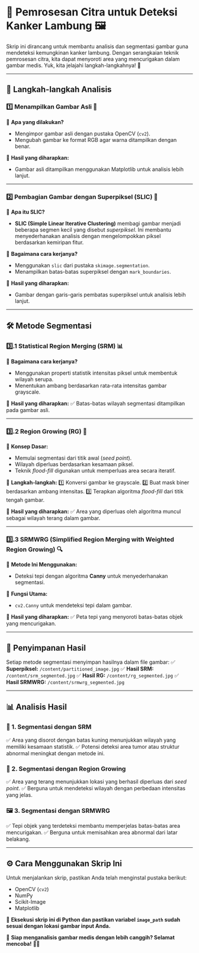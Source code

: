 # 🏥 Pemrosesan Citra untuk Deteksi Kanker Lambung 🖼️

Skrip ini dirancang untuk membantu analisis dan segmentasi gambar guna mendeteksi kemungkinan kanker lambung. Dengan serangkaian teknik pemrosesan citra, kita dapat menyoroti area yang mencurigakan dalam gambar medis. Yuk, kita jelajahi langkah-langkahnya! 🚀

---

## 🔎 Langkah-langkah Analisis

### 1️⃣ Menampilkan Gambar Asli 🎨
📌 **Apa yang dilakukan?**
- Mengimpor gambar asli dengan pustaka OpenCV (`cv2`).
- Mengubah gambar ke format RGB agar warna ditampilkan dengan benar.

📌 **Hasil yang diharapkan:**
- Gambar asli ditampilkan menggunakan Matplotlib untuk analisis lebih lanjut.

---

### 2️⃣ Pembagian Gambar dengan Superpiksel (SLIC) 🧩
📌 **Apa itu SLIC?**
- **SLIC (Simple Linear Iterative Clustering)** membagi gambar menjadi beberapa segmen kecil yang disebut *superpiksel*. Ini membantu menyederhanakan analisis dengan mengelompokkan piksel berdasarkan kemiripan fitur.

📌 **Bagaimana cara kerjanya?**
- Menggunakan `slic` dari pustaka `skimage.segmentation`.
- Menampilkan batas-batas superpiksel dengan `mark_boundaries`.

📌 **Hasil yang diharapkan:**
- Gambar dengan garis-garis pembatas superpiksel untuk analisis lebih lanjut.

---

## 🛠️ Metode Segmentasi

### 3️⃣.1 Statistical Region Merging (SRM) 📊
📌 **Bagaimana cara kerjanya?**
- Menggunakan properti statistik intensitas piksel untuk membentuk wilayah serupa.
- Menentukan ambang berdasarkan rata-rata intensitas gambar grayscale.

📌 **Hasil yang diharapkan:**
✅ Batas-batas wilayah segmentasi ditampilkan pada gambar asli.

---

### 3️⃣.2 Region Growing (RG) 🌱
📌 **Konsep Dasar:**
- Memulai segmentasi dari titik awal (*seed point*).
- Wilayah diperluas berdasarkan kesamaan piksel.
- Teknik *flood-fill* digunakan untuk memperluas area secara iteratif.

📌 **Langkah-langkah:**
1️⃣ Konversi gambar ke grayscale.
2️⃣ Buat mask biner berdasarkan ambang intensitas.
3️⃣ Terapkan algoritma *flood-fill* dari titik tengah gambar.

📌 **Hasil yang diharapkan:**
✅ Area yang diperluas oleh algoritma muncul sebagai wilayah terang dalam gambar.

---

### 3️⃣.3 SRMWRG (Simplified Region Merging with Weighted Region Growing) 🔍
📌 **Metode Ini Menggunakan:**
- Deteksi tepi dengan algoritma **Canny** untuk menyederhanakan segmentasi.

📌 **Fungsi Utama:**
- `cv2.Canny` untuk mendeteksi tepi dalam gambar.

📌 **Hasil yang diharapkan:**
✅ Peta tepi yang menyoroti batas-batas objek yang mencurigakan.

---

## 💾 Penyimpanan Hasil
Setiap metode segmentasi menyimpan hasilnya dalam file gambar:
✅ **Superpiksel:** `/content/partitioned_image.jpg`
✅ **Hasil SRM:** `/content/srm_segmented.jpg`
✅ **Hasil RG:** `/content/rg_segmented.jpg`
✅ **Hasil SRMWRG:** `/content/srmwrg_segmented.jpg`

---

## 📊 Analisis Hasil

### 🔬 1. Segmentasi dengan SRM
✅ Area yang disorot dengan batas kuning menunjukkan wilayah yang memiliki kesamaan statistik.
✅ Potensi deteksi area tumor atau struktur abnormal meningkat dengan metode ini.

### 🌿 2. Segmentasi dengan Region Growing
✅ Area yang terang menunjukkan lokasi yang berhasil diperluas dari *seed point*.
✅ Berguna untuk mendeteksi wilayah dengan perbedaan intensitas yang jelas.

### 🖼️ 3. Segmentasi dengan SRMWRG
✅ Tepi objek yang terdeteksi membantu memperjelas batas-batas area mencurigakan.
✅ Berguna untuk memisahkan area abnormal dari latar belakang.

---

## ⚙️ Cara Menggunakan Skrip Ini
Untuk menjalankan skrip, pastikan Anda telah menginstal pustaka berikut:
- OpenCV (`cv2`)
- NumPy
- Scikit-Image
- Matplotlib

📌 **Eksekusi skrip ini di Python dan pastikan variabel `image_path` sudah sesuai dengan lokasi gambar input Anda.**

🚀 **Siap menganalisis gambar medis dengan lebih canggih? Selamat mencoba!** 🏥✨

